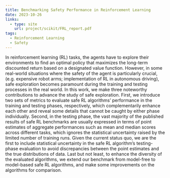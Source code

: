 ```yaml
---
title: Benchmarking Safety Performance in Reinforcement Learning
date: 2023-10-26
links:
  - type: site
    url: project/scikit/FRL_report.pdf
tags:
  - Reinforcement Learning
  - Safety
---
```


In reinforcement learning (RL) tasks, the agents have to explore their environments to find an optimal policy that maximizes the long-term discounted return based on a designated value function. However, in some real-world situations where the safety of the agent is particularly crucial, (e.g. expensive robot arms; implementation of RL in autonomous driving), safe exploration becomes paramount during the training and testing processes in the real world. In this work, we make three noteworthy contributions to advance the study of safe exploration. First, we introduce two sets of metrics to evaluate safe RL algorithms’ performance in the training and testing phases, respectively, which complementarily enhance each other and reveal some details that cannot be caught by either phase individually. Second, in the testing phase, the vast majority of the published results of safe RL benchmarks are usually expressed in terms of point estimates of aggregate performances such as mean and median scores across different tasks, which ignores the statistical uncertainty raised by the limited number of training runs. Given the current status quo, we are the first to include statistical uncertainty in the safe RL algorithm’s testing-phase evaluation to avoid discrepancies between the point estimates and the true distributions of data. Last but not least, to enhance the diversity of the evaluated algorithms, we extend our benchmark from model-free to model-based safe RL algorithms, and make some improvements on the algorithms for comparison.
<!--more-->
